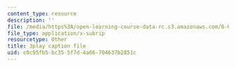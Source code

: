 ```yaml
---
content_type: resource
description: ''
file: /media/https%3A/open-learning-course-data-rc.s3.amazonaws.com/8-01sc-classical-mechanics-fall-2016/c0c95fb5bc355f7d4a66704637b2851c_qmCbc9dbwXU.srt
file_type: application/x-subrip
resourcetype: Other
title: 3play caption file
uid: c0c95fb5-bc35-5f7d-4a66-704637b2851c
---
```

